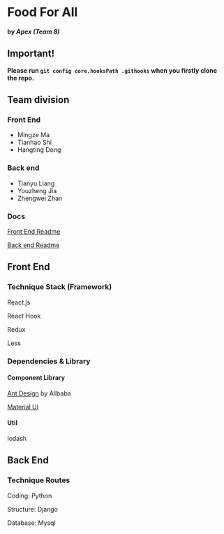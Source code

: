 # Food For All
**by *Apex (Team 8)***

## Important!
**Please run ```git config core.hooksPath .githooks``` when you firstly clone the repo.**

## Team division

### Front End

- Mingze Ma
- Tianhao Shi
- Hangting Dong

### Back end

- Tianyu Liang
- Youzheng Jia
- Zhengwei Zhan

### Docs

[Front End Readme](https://git.shefcompsci.org.uk/com6103-2021-22/team08/project/-/blob/main/web-app/README.md)

[Back end Readme](https://git.shefcompsci.org.uk/com6103-2021-22/team08/project/-/blob/main/server-app/README.md)

## Front End

### Technique Stack (Framework)

React.js

React Hook

Redux

Less

### Dependencies & Library

#### Component Library

[Ant Design](https://ant.design/components/overview-cn/) by Alibaba

[Material UI](https://mui.com/getting-started/installation/)

#### Util

lodash

## Back End

### Technique Routes

Coding: Python

Structure: Django

Database: Mysql
